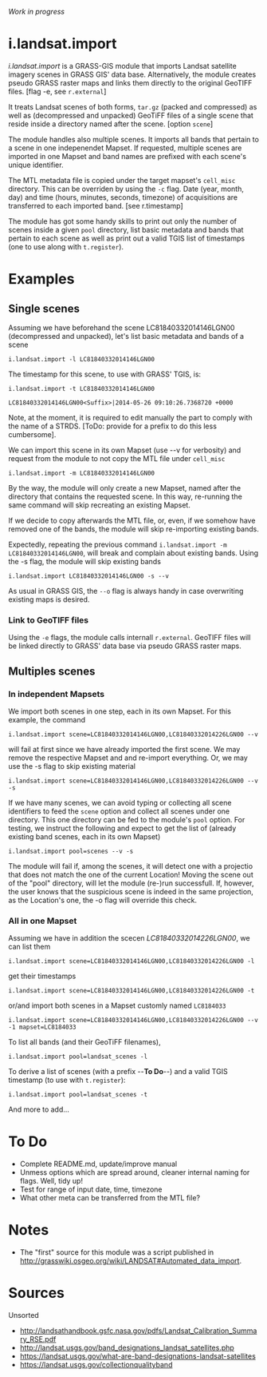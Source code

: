 *Work in progress*

i.landsat.import
================

*i.landsat.import* is a GRASS-GIS module that imports Landsat satellite imagery
scenes in GRASS GIS' data base. Alternatively, the module creates pseudo GRASS
raster maps and links them directly to the original GeoTIFF files. [flag -e, see
`r.external`]

It treats Landsat scenes of both forms, `tar.gz` (packed and compressed) as
well as (decompressed and unpacked) GeoTiFF files of a single scene that reside
inside a directory named after the scene. [option `scene`]

The module handles also multiple scenes. It imports all bands that pertain to a
scene in one indepenendet Mapset. If requested, multiple scenes are imported in
one Mapset and band names are prefixed with each scene's unique identifier.

The MTL metadata file is copied under the target mapset's `cell_misc`
directory. This can be overriden by using the `-c` flag.
Date (year, month, day) and time (hours, minutes, seconds, timezone) of
acquisitions are transferred to each imported band. [see r.timestamp]

The module has got some handy skills to print out only the number of scenes
inside a given `pool` directory, list basic metadata and bands that pertain to
each scene as well as print out a valid TGIS list of timestamps (one to use
along with `t.register`).

Examples
========

## Single scenes

Assuming we have beforehand the scene LC81840332014146LGN00 (decompressed and
unpacked), let's list basic metadata and bands of a scene
```
i.landsat.import -l LC81840332014146LGN00
```

The timestamp for this scene, to use with GRASS' TGIS, is:
```
i.landsat.import -t LC81840332014146LGN00

LC81840332014146LGN00<Suffix>|2014-05-26 09:10:26.7368720 +0000
```

Note, at the moment, it is required to edit manually the <Suffix> part to
comply with the name of a STRDS. [ToDo: provide for a prefix to do this less
cumbersome].

We can import this scene in its own Mapset (use --v for verbosity) and request
from the module to not copy the MTL file under `cell_misc`
```
i.landsat.import -m LC81840332014146LGN00
```

By the way, the module will only create a new Mapset, named after the directory
that contains the requested scene. In this way, re-running the same command
will skip recreating an existing Mapset.

If we decide to copy afterwards the MTL file, or, even, if we somehow have
removed one of the bands, the module will skip re-importing existing bands.

Expectedly, repeating the previous command `i.landsat.import -m
LC81840332014146LGN00`, will break and complain about existing bands. Using
the -s flag, the module will skip existing bands
```
i.landsat.import LC81840332014146LGN00 -s --v
```

As usual in GRASS GIS, the `--o` flag is always handy in case overwriting
existing maps is desired.

### Link to GeoTIFF files

Using the `-e` flags, the module calls internall `r.external`. GeoTIFF files
will be linked directly to GRASS' data base via pseudo GRASS raster maps.

## Multiples scenes

### In independent Mapsets

We import both scenes in one step, each in its own Mapset. For this example, the
command
```
i.landsat.import scene=LC81840332014146LGN00,LC81840332014226LGN00 --v
```
will fail at first since we have already imported the first scene. We may
remove the respective Mapset and and re-import everything. Or, we may use the
-s flag to skip existing material
```
i.landsat.import scene=LC81840332014146LGN00,LC81840332014226LGN00 --v -s
```

If we have many scenes, we can avoid typing or collecting all scene identifiers
to feed the `scene` option and collect all scenes under one directory. This one
directory can be fed to the module's `pool` option. For testing, we instruct
the following and expect to get the list of (already existing band scenes, each
in its own Mapset)
```
i.landsat.import pool=scenes --v -s
```

The module will fail if, among the scenes, it will detect one with a projectio
that does not match the one of the current Location! Moving the scene out of
the "pool" directory, will let the module (re-)run successfull. If, however,
the user knows that the suspicious scene is indeed in the same projection, as
the Location's one, the -o flag will override this check.


### All in one Mapset

Assuming we have in addition the scecen *LC81840332014226LGN00*, we can list
them
```
i.landsat.import scene=LC81840332014146LGN00,LC81840332014226LGN00 -l
```
get their timestamps
```
i.landsat.import scene=LC81840332014146LGN00,LC81840332014226LGN00 -t
```
or/and import both scenes in a Mapset customly named `LC8184033`
```
i.landsat.import scene=LC81840332014146LGN00,LC81840332014226LGN00 --v -1 mapset=LC8184033
```

To list all bands (and their GeoTiFF filenames), 
```
i.landsat.import pool=landsat_scenes -l
```

To derive a list of scenes (with a prefix --**To Do**--) and a valid TGIS timestamp (to use
with `t.register`):
```
i.landsat.import pool=landsat_scenes -t
```

And more to add...

To Do
=====

- Complete README.md, update/improve manual
- Unmess options which are spread around, cleaner internal naming for flags. Well, tidy up!
- Test for range of input date, time, timezone
- What other meta can be transferred from the MTL file?

Notes
=====

- The "first" source for this module was a script published in
<http://grasswiki.osgeo.org/wiki/LANDSAT#Automated_data_import>.

Sources
=======

Unsorted

- http://landsathandbook.gsfc.nasa.gov/pdfs/Landsat_Calibration_Summary_RSE.pdf
- http://landsat.usgs.gov/band_designations_landsat_satellites.php
- https://landsat.usgs.gov/what-are-band-designations-landsat-satellites
- https://landsat.usgs.gov/collectionqualityband

